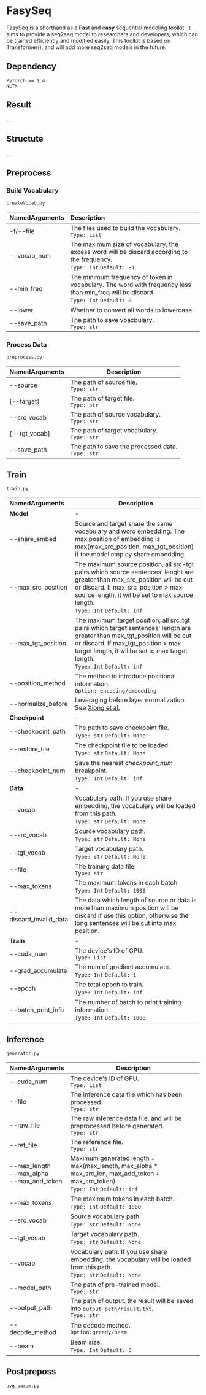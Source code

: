 # FasySeq



FasySeq is a shorthand as a **Fa**st and e**asy** sequential modeling toolkit. It aims to provide a seq2seq model to researchers and developers, which can be trained efficiently and modified easily. This toolkit is based on Transformer(), and will add more seq2seq models in the future.

## Dependency

```
PyTorch >= 1.4
NLTK
```

## Result

...

## Structute

...

## Preprocess

### Build Vocabulary

``createVocab.py``

| NamedArguments | Description                                  |
| :------------------------------------------------ | :------------------------------------------------------------ |
| -f/--file                       | The files used to build the vocabulary.<br />``Type: List``  |
| --vocab_num                     | The maximum size of vocabulary, the excess word will be discard according to the frequency.<br />``Type: Int``  ``Default: -1`` |
| --min_freq                      | The minimum frequency of token in vocabulary. The word with frequency less than min_freq will be discard.<br />``Type: Int``   ``Default: 0`` |
| --lower                         | Whether to convert all words to lowercase                    |
| --save_path                     | The path to save voacbulary.<br />``Type: str``              |

### Process Data

``preprocess.py``

| NamedArguments | Description                                             |
| :------------- | ------------------------------------------------------- |
| --source       | The path of source file.<br />``Type: str``             |
| [--target]     | The path of target file.<br />``Type: str``             |
| --src_vocab    | The path of source vocabulary.<br />``Type: str``       |
| [--tgt_vocab]  | The path of target vocabulary.<br />``Type: str``       |
| --save_path    | The path to save the processed data.<br />``Type: str`` |

## Train

``train.py``

| NamedArguments | Description |
| :------------------- | ----------- |
| **Model**            | -           |
| --share_embed       | Source and target share the same vocabulary and word embedding. The max position of embedding is max(max_src_position, max_tgt_position) if the model employ share embedding. |
| --max_src_position   | The maximum source position, all src-tgt pairs which source sentences' lenght are greater than max_src_position will be cut or discard. If max_src_position > max source length, it wil be set to max source length.<br />``Type: Int``  ``Default: inf`` |
| --max_tgt_position   | The maximum target position, all src_tgt pairs which target sentences' length are greater than max_tgt_position will be cut or discard. If max_tgt_position > max target length, it wil be set to max target length.<br />``Type: Int``  ``Default: inf`` |
| --position_method    | The method to introduce positional information.<br />``Option: encoding/embedding`` |
| --normalize_before   | Leveraging before layer normalization. See [Xiong et al.](https://openreview.net/forum?id=B1x8anVFPr) |
|	**Checkpoint**		| - |
| --checkpoint_path | The path to save checkpoint file.<br />``Type: str``  ``Default: None`` |
| --restore_file | The checkpoint file to be loaded.<br />``Type: str`` ``Default: None`` |
| --checkpoint_num | Save the nearest *checkpoint_num* breakpoint.<br />``Type: Int`` ``Default: inf`` |
| **Data**           | - |
| --vocab | Vocabulary path. If you use share embedding, the vocabulary will be loaded from this path.<br />``Type: str`` ``Default: None`` |
| --src_vocab | Source vocabulary path.<br />``Type: str`` ``Default: None`` |
| --tgt_vocab | Target vocabulary path.<br />``Type: str`` ``Default: None`` |
| --file | The training data file.<br />``Type: str`` |
| --max_tokens | The maximum tokens in each batch.<br />``Type: Int`` ``Default: 1000`` |
| --discard_invalid_data | The data which length of source or data is more than maximum position will be discard if use this option, otherwise the long sentences will be cut into max position. |
| **Train**  | - |
| --cuda_num           | The device's ID of GPU.<br />``Type: List`` |
| --grad_accumulate    | The num of gradient accumulate.<br />``Type: Int`` ``Default: 1`` |
| --epoch | The total epoch to train.<br />``Type: Int``  ``Default: inf`` |
| --batch_print_info | The number of batch to print training information.<br />``Type: Int`` ``Default: 1000`` |

## Inference

``generator.py``

| NamedArguments                                     | Description                                                  |
| -------------------------------------------------- | ------------------------------------------------------------ |
| --cuda_num                                         | The device's ID of GPU.<br />``Type: List``                  |
| --file                                             | The inference data file which has been processed.<br />``Type: str`` |
| --raw_file                                         | The raw inference data file, and will be preprocessed before generated.<br />``Type: str`` |
| --ref_file                                         | The reference file.<br />``Type: str``                       |
| --max_length<br />--max_alpha<br />--max_add_token | Maximum generated length = max(max_length, max_alpha * max_src_len, max_add_token + max_src_token)<br />``Type: Int`` ``Default: inf`` |
| --max_tokens                                       | The maximum tokens in each batch.<br />``Type: Int`` ``Default: 1000`` |
| --src_vocab                                        | Source vocabulary path.<br />``Type: str`` ``Default: None`` |
| --tgt_vocab                                        | Target vocabulary path.<br />``Type: str`` ``Default: None`` |
| --vocab                                            | Vocabulary path. If you use share embedding, the vocabulary will be loaded from this path.<br />``Type: str`` ``Default: None`` |
| --model_path                                       | The path of pre-trained model.<br />``Type: str``            |
| --output_path                                      | The path of output. the result will be saved into ``output_path/result.txt``.<br />``Type: str`` |
| --decode_method                                    | The decode method.<br />``Option:greedy/beam``               |
| --beam                                             | Beam size.<br />``Type: Int`` ``Default: 5``                 |



## Postpreposs

``avg_param.py``